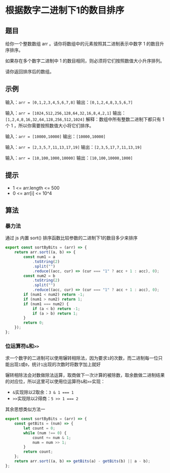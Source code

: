 # 根据数字二进制下1的数目排序

## 题目 

给你一个整数数组 arr 。请你将数组中的元素按照其二进制表示中数字 1 的数目升序排序。

如果存在多个数字二进制中 1 的数目相同，则必须将它们按照数值大小升序排列。

请你返回排序后的数组。

## 示例

输入：`arr = [0,1,2,3,4,5,6,7,8]`
输出：`[0,1,2,4,8,3,5,6,7]`

输入：`arr = [1024,512,256,128,64,32,16,8,4,2,1]`
输出：`[1,2,4,8,16,32,64,128,256,512,1024]`
解释：数组中所有整数二进制下都只有 1 个 1 ，所以你需要按照数值大小将它们排序。

输入：`arr = [10000,10000]`
输出：`[10000,10000]`

输入：`arr = [2,3,5,7,11,13,17,19]`
输出：`[2,3,5,17,7,11,13,19]`

输入：`arr = [10,100,1000,10000]`
输出：`[10,100,10000,1000]`

## 提示

- 1 <= arr.length <= 500
- 0 <= arr[i] <= 10^4

## 算法

### 暴力法

通过 js 内置 sort() 排序函数比较参数的二进制下1的数目多少来排序

```js
export const sortByBits = (arr) => {
	return arr.sort((a, b) => {
		const num1 = a
			.toString(2)
			.split("")
			.reduce((acc, cur) => (cur === "1" ? acc + 1 : acc), 0);
		const num2 = b
			.toString(2)
			.split("")
			.reduce((acc, cur) => (cur === "1" ? acc + 1 : acc), 0);
		if (num1 < num2) return -1;
		if (num1 > num2) return 1;
		if (num1 === num2) {
			if (a < b) return -1;
			if (a > b) return 1;
		}
		return 0;
	});
};
```

### 位运算符`&`和`>>`

求一个数字的二进制可以使用辗转相除法，因为要求`1`的次数，而二进制每一位只能出现`1`或`0`，统计`1`出现的次数时将数字加上就好

辗转相除法会对数做除法运算，取商做下一次计算的被除数，取余数做二进制结果的对应位，所以这里可以使用位运算符`&`和`>>`实现：

- `&`实现除以2取余：`3 & 1 === 1`
- `>>`实现除以2得商：`5 >> 1 === 2`

其余思想类似方法一

```js
export const sortByBits = (arr) => {
	const getBits = (num) => {
		let count = 0;
		while (num !== 0) {
			count += num & 1;
			num = num >> 1;
		}
		return count;
	};
	return arr.sort((a, b) => getBits(a) - getBits(b) || a - b);
};
```